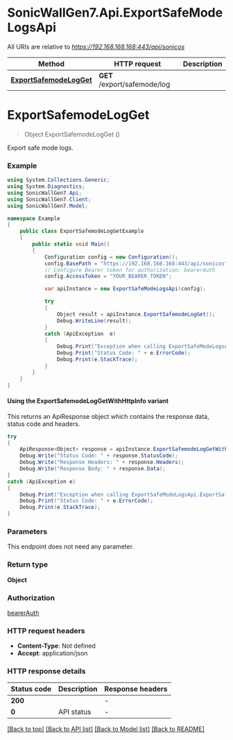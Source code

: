 # SonicWallGen7.Api.ExportSafeModeLogsApi

All URIs are relative to *https://192.168.168.168:443/api/sonicos*

| Method | HTTP request | Description |
|--------|--------------|-------------|
| [**ExportSafemodeLogGet**](ExportSafeModeLogsApi.md#exportsafemodelogget) | **GET** /export/safemode/log |  |

<a id="exportsafemodelogget"></a>
# **ExportSafemodeLogGet**
> Object ExportSafemodeLogGet ()



Export safe mode logs.

### Example
```csharp
using System.Collections.Generic;
using System.Diagnostics;
using SonicWallGen7.Api;
using SonicWallGen7.Client;
using SonicWallGen7.Model;

namespace Example
{
    public class ExportSafemodeLogGetExample
    {
        public static void Main()
        {
            Configuration config = new Configuration();
            config.BasePath = "https://192.168.168.168:443/api/sonicos";
            // Configure Bearer token for authorization: bearerAuth
            config.AccessToken = "YOUR_BEARER_TOKEN";

            var apiInstance = new ExportSafeModeLogsApi(config);

            try
            {
                Object result = apiInstance.ExportSafemodeLogGet();
                Debug.WriteLine(result);
            }
            catch (ApiException  e)
            {
                Debug.Print("Exception when calling ExportSafeModeLogsApi.ExportSafemodeLogGet: " + e.Message);
                Debug.Print("Status Code: " + e.ErrorCode);
                Debug.Print(e.StackTrace);
            }
        }
    }
}
```

#### Using the ExportSafemodeLogGetWithHttpInfo variant
This returns an ApiResponse object which contains the response data, status code and headers.

```csharp
try
{
    ApiResponse<Object> response = apiInstance.ExportSafemodeLogGetWithHttpInfo();
    Debug.Write("Status Code: " + response.StatusCode);
    Debug.Write("Response Headers: " + response.Headers);
    Debug.Write("Response Body: " + response.Data);
}
catch (ApiException e)
{
    Debug.Print("Exception when calling ExportSafeModeLogsApi.ExportSafemodeLogGetWithHttpInfo: " + e.Message);
    Debug.Print("Status Code: " + e.ErrorCode);
    Debug.Print(e.StackTrace);
}
```

### Parameters
This endpoint does not need any parameter.
### Return type

**Object**

### Authorization

[bearerAuth](../README.md#bearerAuth)

### HTTP request headers

 - **Content-Type**: Not defined
 - **Accept**: application/json


### HTTP response details
| Status code | Description | Response headers |
|-------------|-------------|------------------|
| **200** |  |  -  |
| **0** | API status |  -  |

[[Back to top]](#) [[Back to API list]](../README.md#documentation-for-api-endpoints) [[Back to Model list]](../README.md#documentation-for-models) [[Back to README]](../README.md)

